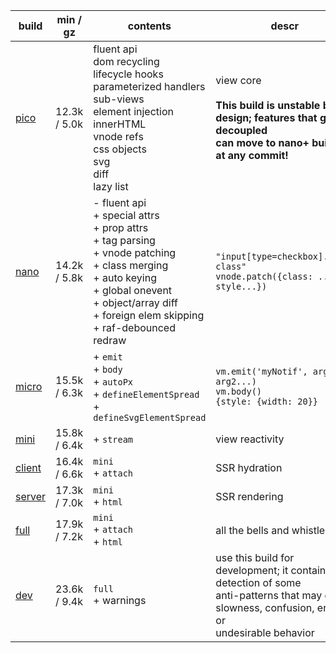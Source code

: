 | build       | min / gz     | contents                                                                                                                                                                                                                 | descr                                                                                                                                                |
| ----------- | ------------ | ------------------------------------------------------------------------------------------------------------------------------------------------------------------------------------------------------------------------ | ---------------------------------------------------------------------------------------------------------------------------------------------------- |
| [pico][1]   | 12.3k / 5.0k | fluent api<br>dom recycling<br>lifecycle hooks<br>parameterized handlers<br>sub-views<br>element injection<br>innerHTML<br>vnode refs<br>css objects<br>svg<br>diff<br>lazy list<br>                                     | view core<br><br>**This build is unstable by design; features that get decoupled<br>can move to nano+ builds at any commit!**                        |
| [nano][2]   | 14.2k / 5.8k | - fluent api<br>+ special attrs<br>+ prop attrs<br>+ tag parsing<br>+ vnode patching<br>+ class merging<br>+ auto keying<br>+ global onevent<br>+ object/array diff<br>+ foreign elem skipping<br>+ raf-debounced redraw | `"input[type=checkbox].some-class"`<br>`vnode.patch({class: ..., style...})`                                                                         |
| [micro][3]  | 15.5k / 6.3k | + `emit`<br> + `body`<br> + `autoPx`<br> + `defineElementSpread`<br> + `defineSvgElementSpread`<br>                                                                                                                      | `vm.emit('myNotif', arg1, arg2...)`<br>`vm.body()`<br>`{style: {width: 20}}`                                                                         |
| [mini][4]   | 15.8k / 6.4k | + `stream`<br>                                                                                                                                                                                                           | view reactivity                                                                                                                                      |
| [client][5] | 16.4k / 6.6k | `mini`<br> + `attach`<br>                                                                                                                                                                                                | SSR hydration                                                                                                                                        |
| [server][6] | 17.3k / 7.0k | `mini`<br> + `html`<br>                                                                                                                                                                                                  | SSR rendering                                                                                                                                        |
| [full][7]   | 17.9k / 7.2k | `mini`<br> + `attach`<br> + `html`<br>                                                                                                                                                                                   | all the bells and whistles                                                                                                                           |
| [dev][8]    | 23.6k / 9.4k | `full`<br> + warnings<br>                                                                                                                                                                                                | use this build for development; it contains detection of some<br>anti-patterns that may cause slowness, confusion, errors or<br>undesirable behavior |

[1]: https://github.com/domvm/domvm/blob/3.x-stable/dist/pico/domvm.pico.min.js
[2]: https://github.com/domvm/domvm/blob/3.x-stable/dist/nano/domvm.nano.min.js
[3]: https://github.com/domvm/domvm/blob/3.x-stable/dist/micro/domvm.micro.min.js
[4]: https://github.com/domvm/domvm/blob/3.x-stable/dist/mini/domvm.mini.min.js
[5]: https://github.com/domvm/domvm/blob/3.x-stable/dist/client/domvm.client.min.js
[6]: https://github.com/domvm/domvm/blob/3.x-stable/dist/server/domvm.server.min.js
[7]: https://github.com/domvm/domvm/blob/3.x-stable/dist/full/domvm.full.min.js
[8]: https://github.com/domvm/domvm/blob/3.x-stable/dist/dev/domvm.dev.min.js